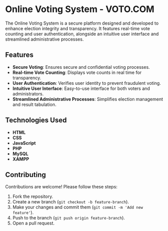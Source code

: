 # Online Voting System - VOTO.COM

The Online Voting System is a secure platform designed and developed to enhance election integrity and transparency. It features real-time vote counting and user authentication, alongside an intuitive user interface and streamlined administrative processes.

## Features

- **Secure Voting**: Ensures secure and confidential voting processes.
- **Real-time Vote Counting**: Displays vote counts in real time for transparency.
- **User Authentication**: Verifies user identity to prevent fraudulent voting.
- **Intuitive User Interface**: Easy-to-use interface for both voters and administrators.
- **Streamlined Administrative Processes**: Simplifies election management and result tabulation.

## Technologies Used

- **HTML**
- **CSS**
- **JavaScript**
- **PHP**
- **MySQL**
- **XAMPP**

## Contributing

Contributions are welcome! Please follow these steps:

1. Fork the repository.
2. Create a new branch (`git checkout -b feature-branch`).
3. Make your changes and commit them (`git commit -m 'Add new feature'`).
4. Push to the branch (`git push origin feature-branch`).
5. Open a pull request.

